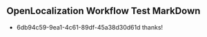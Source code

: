 ## OpenLocalization Workflow Test MarkDown
* 6db94c59-9ea1-4c61-89df-45a38d30d61d thanks!

<!--HONumber=Jul16_HO3-->


